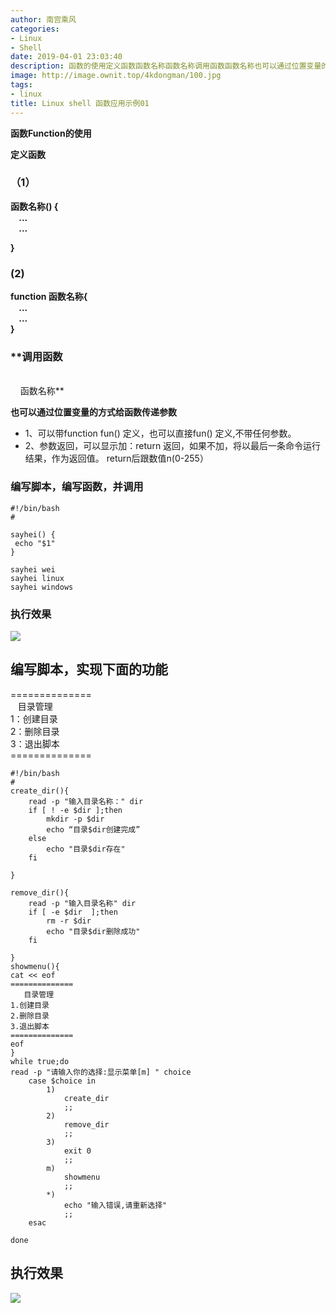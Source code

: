 ```yaml
---
author: 南宫乘风
categories:
- Linux
- Shell
date: 2019-04-01 23:03:40
description: 函数的使用定义函数函数名称函数名称调用函数函数名称也可以通过位置变量的方式给函数传递参数、可以带定义，也可以直接定义不带任何参数。、参数返回，可以显示加：返回，如果不加，将以最后一条命令运行结果，作为。。。。。。。
image: http://image.ownit.top/4kdongman/100.jpg
tags:
- linux
title: Linux shell 函数应用示例01
---
```


<!--more-->

**函数Function的使用**

**定义函数**

### **（1）**

**函数名称\(\) \{<!-- \-->  
    ...  
    ...**

**\}**

### **\(2\)**

**function 函数名称\{<!-- \-->  
    ...  
    ...  
\}**

### **调用函数  
      
    函数名称**

**也可以通过位置变量的方式给函数传递参数**

- 1、可以带function fun\(\) 定义，也可以直接fun\(\) 定义,不带任何参数。
- 2、参数返回，可以显示加：return 返回，如果不加，将以最后一条命令运行结果，作为返回值。 return后跟数值n\(0-255）

### 编写脚本，编写函数，并调用

```
#!/bin/bash
#

sayhei() {
 echo "$1"
}

sayhei wei
sayhei linux
sayhei windows
```

### **执行效果**

![](http://image.ownit.top/csdn/20190401230150113.png)

## 编写脚本，实现下面的功能  
\==============  
   目录管理  
1：创建目录  
2：删除目录  
3：退出脚本  
\==============

```
#!/bin/bash
#
create_dir(){
    read -p "输入目录名称：" dir
    if [ ! -e $dir ];then
        mkdir -p $dir
        echo “目录$dir创建完成”
    else
        echo "目录$dir存在"
    fi

}

remove_dir(){
    read -p "输入目录名称" dir
    if [ -e $dir  ];then
        rm -r $dir
        echo "目录$dir删除成功"
    fi

}
showmenu(){
cat << eof
==============
   目录管理
1.创建目录
2.删除目录
3.退出脚本
==============
eof
}
while true;do
read -p "请输入你的选择:显示菜单[m] " choice
    case $choice in
        1)
            create_dir
            ;;
        2)
            remove_dir
            ;;
        3)    
            exit 0
            ;;
        m)
            showmenu
            ;;
        *)
            echo "输入错误,请重新选择"
            ;;
    esac

done
```

## 执行效果

![](http://image.ownit.top/csdn/20190401230323209.png)